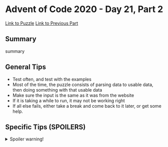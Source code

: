 # Advent of Code 2020 - Day 21, Part 2

[Link to Puzzle](https://adventofcode.com/2020/day/21#part2)
[Link to Previous Part](https://github.com/CodingAP/unofficial-aoc-syllabus/blob/main/years/2020/day21/part1.md)

## Summary
summary

## General Tips
- Test often, and test with the examples
- Most of the time, the puzzle consists of parsing data to usable data, then doing something with that usable data
- Make sure the input is the same as it was from the website
- If it is taking a while to run, it may not be working right
- If all else fails, either take a break and come back to it later, or get some help.

## Specific Tips (SPOILERS)
<details> <summary>Spoiler warning!</summary>

specific tips

</details>